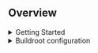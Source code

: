 ## Overview

<details>
  <summary>Getting Started</summary>
  ```console
  ./create_mainline_img.sh
  ```
  That should get buildroot in this directory, unpack it, and patch it to add the packages the synth requires. (future plans include making this entire repo a buildroot external, which is the correct way to go about this)

  Once this completes, you should have a build in images/sdcard.img, which you can `dd` to an SD card or use etcher to write to an sd card. 
</details>

<details>
  <summary>Buildroot configuration</summary> 
  
  
  Buildroot is simpler and takes up less space than yocto. You can get started like this:

```console
make menuconfig
make linux-menuconfig
make uboot-menuconfig
make busybox-menuconfig
```
  
  While in any of those menus, you can use `/` to search for a string, which is insanely helpful and I somehow managed to create the first try of this without it. For years. Its a beautiful feature. 
</details>
